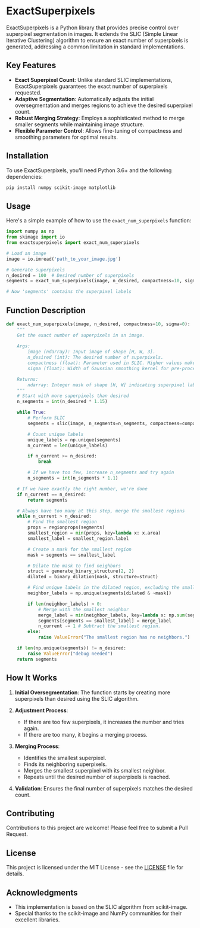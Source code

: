 
# ExactSuperpixels

ExactSuperpixels is a Python library that provides precise control over superpixel segmentation in images. It extends the SLIC (Simple Linear Iterative Clustering) algorithm to ensure an exact number of superpixels is generated, addressing a common limitation in standard implementations.

## Key Features

- **Exact Superpixel Count**: Unlike standard SLIC implementations, ExactSuperpixels guarantees the exact number of superpixels requested.
- **Adaptive Segmentation**: Automatically adjusts the initial oversegmentation and merges regions to achieve the desired superpixel count.
- **Robust Merging Strategy**: Employs a sophisticated method to merge smaller segments while maintaining image structure.
- **Flexible Parameter Control**: Allows fine-tuning of compactness and smoothing parameters for optimal results.

## Installation

To use ExactSuperpixels, you'll need Python 3.6+ and the following dependencies:

```bash
pip install numpy scikit-image matplotlib
```

## Usage

Here's a simple example of how to use the `exact_num_superpixels` function:

```python
import numpy as np
from skimage import io
from exactsuperpixels import exact_num_superpixels

# Load an image
image = io.imread('path_to_your_image.jpg')

# Generate superpixels
n_desired = 100  # Desired number of superpixels
segments = exact_num_superpixels(image, n_desired, compactness=10, sigma=0)

# Now 'segments' contains the superpixel labels
```

## Function Description

```python
def exact_num_superpixels(image, n_desired, compactness=10, sigma=0):
    """
    Get the exact number of superpixels in an image.
    
    Args:
        image (ndarray): Input image of shape [H, W, 3].
        n_desired (int): The desired number of superpixels.
        compactness (float): Parameter used in SLIC. Higher values make superpixels more compact.
        sigma (float): Width of Gaussian smoothing kernel for pre-processing.

    Returns:
        ndarray: Integer mask of shape [H, W] indicating superpixel labels.
    """
    # Start with more superpixels than desired
    n_segments = int(n_desired * 1.15)

    while True:
        # Perform SLIC
        segments = slic(image, n_segments=n_segments, compactness=compactness, sigma=sigma)

        # Count unique labels
        unique_labels = np.unique(segments)
        n_current = len(unique_labels)

        if n_current >= n_desired:
            break

        # If we have too few, increase n_segments and try again
        n_segments = int(n_segments * 1.1)

    # If we have exactly the right number, we're done
    if n_current == n_desired:
        return segments

    # Always have too many at this step, merge the smallest regions
    while n_current > n_desired:
        # Find the smallest region
        props = regionprops(segments)
        smallest_region = min(props, key=lambda x: x.area)
        smallest_label = smallest_region.label

        # Create a mask for the smallest region
        mask = segments == smallest_label

        # Dilate the mask to find neighbors
        struct = generate_binary_structure(2, 2)
        dilated = binary_dilation(mask, structure=struct)

        # Find unique labels in the dilated region, excluding the smallest label itself
        neighbor_labels = np.unique(segments[dilated & ~mask])

        if len(neighbor_labels) > 0:
            # Merge with the smallest neighbor
            merge_label = min(neighbor_labels, key=lambda x: np.sum(segments == x))
            segments[segments == smallest_label] = merge_label
            n_current -= 1 # Subtract the smallest region.
        else:
            raise ValueError("The smallest region has no neighbors.")

    if len(np.unique(segments)) != n_desired:
        raise ValueError("debug needed")
    return segments
```

## How It Works

1. **Initial Oversegmentation**: The function starts by creating more superpixels than desired using the SLIC algorithm.

2. **Adjustment Process**:
   - If there are too few superpixels, it increases the number and tries again.
   - If there are too many, it begins a merging process.

3. **Merging Process**:
   - Identifies the smallest superpixel.
   - Finds its neighboring superpixels.
   - Merges the smallest superpixel with its smallest neighbor.
   - Repeats until the desired number of superpixels is reached.

4. **Validation**: Ensures the final number of superpixels matches the desired count.

## Contributing

Contributions to this project are welcome! Please feel free to submit a Pull Request.

## License

This project is licensed under the MIT License - see the [LICENSE](LICENSE) file for details.

## Acknowledgments

- This implementation is based on the SLIC algorithm from scikit-image.
- Special thanks to the scikit-image and NumPy communities for their excellent libraries.
